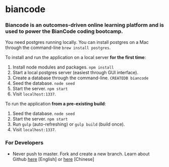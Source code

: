 # biancode

### Biancode is an outcomes-driven online learning platform and is used to power the BianCode coding bootcamp.

You need postgres running locally. You can install postgres on a Mac through the command-line ```brew install postgres```.

To install and run the application on a local server **for the first time**:

1. Install node modules and packages. ```npm install```
2. Start a local postgres server (easiest through GUI interface). 
3. Create a database through the command-line. ```CREATEDB biancode```
4. Seed the database. ```node seed```
5. Start the server. ```npm start```
6. Visit ```localhost:1337```.

To run the application **from a pre-existing build**:

1. Seed the database. ```node seed```
2. Start the server. ```npm start```
3. Run ```gulp``` (auto-refreshing) or ```gulp build``` (build once).
4. Visit ```localhost:1337```.

### For Developers
- Never push to master. Fork and create a new branch. Learn about Github [here](https://try.github.io/levels/1/challenges/1) [English] or [here](https://www.zhihu.com/question/20070065) [Chinese] 
